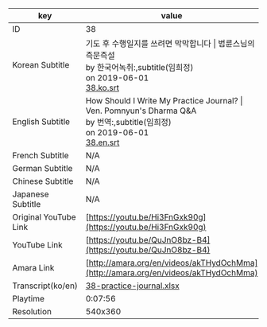 |  key  |  value  |
|-------|---------|
| ID            | 38 |
| Korean Subtitle | 기도 후 수행일지를 쓰려면 막막합니다 \| 법륜스님의 즉문즉설<br>by 한국어녹취:,subtitle(임희정)<br>on 2019-06-01<br>[38.ko.srt](https://github.com/jungtosociety/dharma-qna/raw/master/sub/38/38.ko.srt)<br>|
| English Subtitle | How Should I Write My Practice Journal? \| Ven. Pomnyun's Dharma Q&A<br>by 번역:,subtitle(임희정)<br>on 2019-06-01<br>[38.en.srt](https://github.com/jungtosociety/dharma-qna/raw/master/sub/38/38.en.srt)<br>|
| French Subtitle | N/A |
| German Subtitle | N/A |
| Chinese Subtitle | N/A |
| Japanese Subtitle | N/A |
| Original YouTube Link  | [https://youtu.be/Hi3FnGxk90g](https://youtu.be/Hi3FnGxk90g) |
| YouTube Link  | [https://youtu.be/QuJnO8bz-B4](https://youtu.be/QuJnO8bz-B4) |
| Amara Link    | [http://amara.org/en/videos/akTHydOchMma](http://amara.org/en/videos/akTHydOchMma) |
| Transcript(ko/en) | [38-practice-journal.xlsx](https://github.com/jungtosociety/dharma-qna/raw/master/sub/38/38-practice-journal.xlsx) |
| Playtime | 0:07:56 |
| Resolution | 540x360|
